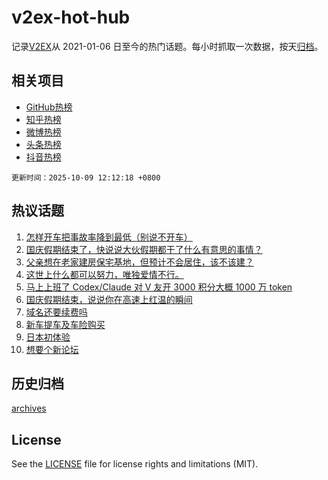 # v2ex-hot-hub

 记录[V2EX](https://www.v2ex.com/)从 2021-01-06 日至今的热门话题。每小时抓取一次数据，按天[归档](archives)。
 
 ## 相关项目

- [GitHub热榜](https://github.com/snaildev/github-hot-hub)
- [知乎热榜](https://github.com/snaildev/zhihu-hot-hub)
- [微博热榜](https://github.com/snaildev/weibo-hot-hub)
- [头条热榜](https://github.com/snaildev/toutiao-hot-hub)
- [抖音热榜](https://github.com/snaildev/douyin-hot-hub)


 `更新时间：2025-10-09 12:12:18 +0800`

## 热议话题

1. [怎样开车把事故率降到最低（别说不开车）](https://www.v2ex.com/t/1163725)
1. [国庆假期结束了，快说说大伙假期都干了什么有意思的事情？](https://www.v2ex.com/t/1163783)
1. [父亲想在老家建房保宅基地，但预计不会居住，该不该建？](https://www.v2ex.com/t/1163795)
1. [这世上什么都可以努力，唯独爱情不行。](https://www.v2ex.com/t/1163697)
1. [马上上班了 Codex/Claude 对 V 友开 3000 积分大概 1000 万 token](https://www.v2ex.com/t/1163760)
1. [国庆假期结束，说说你在高速上红温的瞬间](https://www.v2ex.com/t/1163792)
1. [域名还要续费吗](https://www.v2ex.com/t/1163751)
1. [新车提车及车险购买](https://www.v2ex.com/t/1163781)
1. [日本初体验](https://www.v2ex.com/t/1163825)
1. [想要个新论坛](https://www.v2ex.com/t/1163745)

## 历史归档

[archives](archives)

## License

See the [LICENSE](LICENSE) file for license rights and limitations (MIT).
